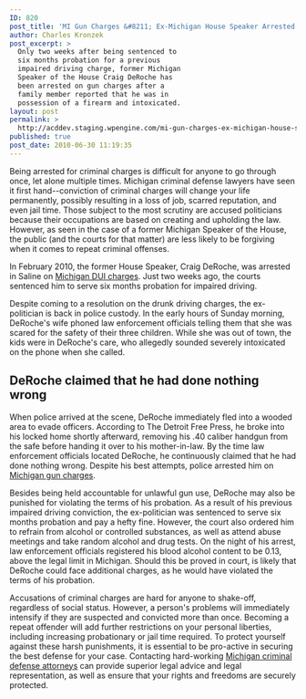 ```yaml
---
ID: 820
post_title: 'MI Gun Charges &#8211; Ex-Michigan House Speaker Arrested For Gun Possession'
author: Charles Kronzek
post_excerpt: >
  Only two weeks after being sentenced to
  six months probation for a previous
  impaired driving charge, former Michigan
  Speaker of the House Craig DeRoche has
  been arrested on gun charges after a
  family member reported that he was in
  possession of a firearm and intoxicated.
layout: post
permalink: >
  http://acddev.staging.wpengine.com/mi-gun-charges-ex-michigan-house-speaker-arrested-for-gun-possession.html
published: true
post_date: 2010-06-30 11:19:35
---
```

Being arrested for criminal charges is difficult for anyone to go through once, let alone multiple times. Michigan criminal defense lawyers have seen it first hand--conviction of criminal charges will change your life permanently, possibly resulting in a loss of job, scarred reputation, and even jail time. Those subject to the most scrutiny are accused politicians because their occupations are based on creating and upholding the law. However, as seen in the case of a former Michigan Speaker of the House, the public (and the courts for that matter) are less likely to be forgiving when it comes to repeat criminal offenses.

In February 2010, the former House Speaker, Craig DeRoche, was arrested in Saline on <a href="http://acddev.staging.wpengine.com/owi.html" target="_blank">Michigan DUI charges</a>. Just two weeks ago, the courts sentenced him to serve six months probation for impaired driving.

Despite coming to a resolution on the drunk driving charges, the ex-politician is back in police custody. In the early hours of Sunday morning, DeRoche's wife phoned law enforcement officials telling them that she was scared for the safety of their three children. While she was out of town, the kids were in DeRoche's care, who allegedly sounded severely intoxicated on the phone when she called.


<h2>DeRoche claimed that he had done nothing wrong</h2>

When police arrived at the scene, DeRoche immediately fled into a wooded area to evade officers. According to The Detroit Free Press, he broke into his locked home shortly afterward, removing his .40 caliber handgun from the safe before handing it over to his mother-in-law. By the time law enforcement officials located DeRoche, he continuously claimed that he had done nothing wrong. Despite his best attempts, police arrested him on <a href="http://acddev.staging.wpengine.com/firearm-charges.html" target="_blank">Michigan gun charges</a>.

Besides being held accountable for unlawful gun use, DeRoche may also be punished for violating the terms of his probation. As a result of his previous impaired driving conviction, the ex-politician was sentenced to serve six months probation and pay a hefty fine. However, the court also ordered him to refrain from alcohol or controlled substances, as well as attend abuse meetings and take random alcohol and drug tests. On the night of his arrest, law enforcement officials registered his blood alcohol content to be 0.13, above the legal limit in Michigan. Should this be proved in court, is likely that DeRoche could face additional charges, as he would have violated the terms of his probation.

Accusations of criminal charges are hard for anyone to shake-off, regardless of social status. However, a person's problems will immediately intensify if they are suspected and convicted more than once. Becoming a repeat offender will add further restrictions on your personal liberties, including increasing probationary or jail time required. To protect yourself against these harsh punishments, it is essential to be pro-active in securing the best defense for your case. Contacting hard-working <a href="http://acddev.staging.wpengine.com" target="_blank">Michigan criminal defense attorneys</a> can provide superior legal advice and legal representation, as well as ensure that your rights and freedoms are securely protected.